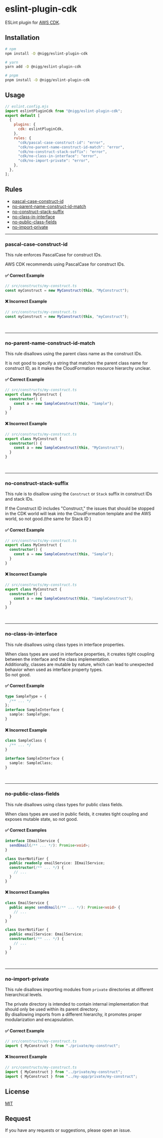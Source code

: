 # eslint-plugin-cdk

ESLint plugin for [AWS CDK](https://github.com/aws/aws-cdk).

## Installation

```bash
# npm
npm install -D @nigg/eslint-plugin-cdk

# yarn
yarn add -D @nigg/eslint-plugin-cdk

# pnpm
pnpm install -D @nigg/eslint-plugin-cdk
```

## Usage

```js
// eslint.config.mjs
import eslintPluginCdk from "@nigg/eslint-plugin-cdk";
export default [
  {
    plugins: {
      cdk: eslintPluginCdk,
    },
    rules: {
      "cdk/pascal-case-construct-id": "error",
      "cdk/no-parent-name-construct-id-match": "error",
      "cdk/no-construct-stack-suffix": "error",
      "cdk/no-class-in-interface": "error",
      "cdk/no-import-private": "error",
    },
  },
];
```

## Rules

- [pascal-case-construct-id](#pascal-case-construct-id)
- [no-parent-name-construct-id-match](#no-parent-name-construct-id-match)
- [no-construct-stack-suffix](#no-construct-stack-suffix)
- [no-class-in-interface](#no-class-in-interface)
- [no-public-class-fields](#no-public-class-fields)
- [no-import-private](#no-import-private)

---

### pascal-case-construct-id

This rule enforces PascalCase for construct IDs.

AWS CDK recommends using PascalCase for construct IDs.

#### ✅ Correct Example

```ts
// src/constructs/my-construct.ts
const myConstruct = new MyConstruct(this, "MyConstruct");
```

#### ❌ Incorrect Example

```ts
// src/constructs/my-construct.ts
const myConstruct = new MyConstruct(this, "myConstruct");
```

<br />

---

### no-parent-name-construct-id-match

This rule disallows using the parent class name as the construct IDs.

It is not good to specify a string that matches the parent class name for construct ID, as it makes the CloudFormation resource hierarchy unclear.

#### ✅ Correct Example

```ts
// src/constructs/my-construct.ts
export class MyConstruct {
  constructor() {
    const a = new SampleConstruct(this, "Sample");
  }
}
```

#### ❌ Incorrect Example

```ts
// src/constructs/my-construct.ts
export class MyConstruct {
  constructor() {
    const a = new SampleConstruct(this, "MyConstruct");
  }
}
```

<br />

---

### no-construct-stack-suffix

This rule is to disallow using the `Construct` or `Stack` suffix in construct IDs and stack IDs.

If the Construct ID includes "Construct," the issues that should be stopped in the CDK world will leak into the CloudFormation template and the AWS world, so not good.(the same for Stack ID )

#### ✅ Correct Example

```ts
// src/constructs/my-construct.ts
export class MyConstruct {
  constructor() {
    const a = new SampleConstruct(this, "Sample");
  }
}
```

#### ❌ Incorrect Example

```ts
// src/constructs/my-construct.ts
export class MyConstruct {
  constructor() {
    const a = new SampleConstruct(this, "SampleConstruct");
  }
}
```

<br />

---

### no-class-in-interface

This rule disallows using class types in interface properties.

When class types are used in interface properties, it creates tight coupling between the interface and the class implementation.  
Additionally, classes are mutable by nature, which can lead to unexpected behavior when used as interface property types.  
So not good.

#### ✅ Correct Example

```ts
type SampleType = {
  /** ... */
};
interface SampleInterface {
  sample: SampleType;
}
```

#### ❌ Incorrect Example

```ts
class SampleClass {
  /** ... */
}

interface SampleInterface {
  sample: SampleClass;
}
```

<br />

---

### no-public-class-fields

This rule disallows using class types for public class fields.

When class types are used in public fields, it creates tight coupling and exposes mutable state, so not good.

#### ✅ Correct Examples

```ts
interface IEmailService {
  sendEmail(/** ... */): Promise<void>;
}

class UserNotifier {
  public readonly emailService: IEmailService;
  constructor(/** ... */) {
    // ...
  }
}
```

#### ❌ Incorrect Examples

```ts
class EmailService {
  public async sendEmail(/** ... */): Promise<void> {
    // ...
  }
}

class UserNotifier {
  public emailService: EmailService;
  constructor(/** ... */) {
    // ...
  }
}
```

<br />

---

### no-import-private

This rule disallows importing modules from `private` directories at different hierarchical levels.

The private directory is intended to contain internal implementation that should only be used within its parent directory.  
By disallowing imports from a different hierarchy, it promotes proper modularization and encapsulation.

#### ✅ Correct Example

```ts
// src/constructs/my-construct.ts
import { MyConstruct } from "./private/my-construct";
```

#### ❌ Incorrect Example

```ts
// src/constructs/my-construct.ts
import { MyConstruct } from "../private/my-construct";
import { MyConstruct } from "../my-app/private/my-construct";
```

## License

[MIT](./LICENSE)

## Request

If you have any requests or suggestions, please open an issue.
